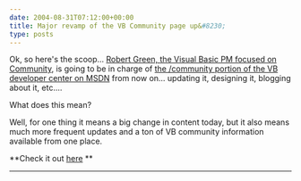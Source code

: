 ```yaml
---
date: 2004-08-31T07:12:00+00:00
title: Major revamp of the VB Community page up&#8230;
type: posts
---
```

Ok, so here's the scoop... [Robert Green, the Visual Basic PM focused on Community](http://blogs.msdn.com/rgreen_msft), is going to be in charge of [the /community portion of the VB developer center on MSDN](http://msdn.microsoft.com/vbasic/community/default.aspx) from now on... updating it, designing it, blogging about it, etc....

What does this mean?

Well, for one thing it means a big change in content today, but it also means much more frequent updates and a ton of VB community information available from one place.

**Check it out [here](http://msdn.microsoft.com/vbasic/community/default.aspx)
**

** **
